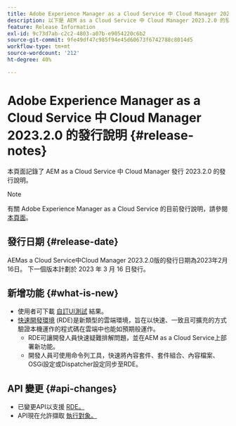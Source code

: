 ```yaml
---
title: Adobe Experience Manager as a Cloud Service 中 Cloud Manager 2023.2.0 的發行說明
description: 以下是 AEM as a Cloud Service 中 Cloud Manager 2023.2.0 的發行說明。
feature: Release Information
exl-id: 9c73d7ab-c2c2-4803-a07b-e9054220c6b2
source-git-commit: 9fe49df47c985f94e45d60673f6742788c8014d5
workflow-type: tm+mt
source-wordcount: '212'
ht-degree: 40%

---
```



# Adobe Experience Manager as a Cloud Service 中 Cloud Manager 2023.2.0 的發行說明 {#release-notes}

本頁面記錄了 AEM as a Cloud Service 中 Cloud Manager 發行 2023.2.0 的發行說明。

>[!NOTE]
>
>有關 Adobe Experience Manager as a Cloud Service 的目前發行說明，請參閱[本頁面](/help/release-notes/release-notes-cloud/release-notes-current.md)。

## 發行日期 {#release-date}

AEMas a Cloud Service中Cloud Manager 2023.2.0版的發行日期為2023年2月16日。 下一個版本計劃於 2023 年 3 月 16 日發行。

## 新增功能 {#what-is-new}

* 使用者可下載 [自訂UI測試](/help/implementing/cloud-manager/ui-testing.md) 結果。
* [快速開發環境](/help/implementing/developing/introduction/rapid-development-environments.md) (RDE)是新類型的雲端環境，旨在以快速、一致且可擴充的方式驗證本機運作的程式碼在雲端中也能如預期般運作。
   * RDE可讓開發人員快速疑難排解問題，並在AEM as a Cloud Service上部署新功能。
   * 開發人員可使用命令列工具，快速將內容套件、套件組合、內容檔案、OSGi設定或Dispatcher設定同步至RDE。

## API 變更 {#api-changes}

* 已變更API以支援 [RDE。](https://developer.adobe.com/experience-cloud/cloud-manager/reference/api/#tag/Rapid-Development-Environments)
* API現在允許擷取 [執行對象。](https://developer.adobe.com/experience-cloud/cloud-manager/reference/api/#tag/Execution-Artifacts)
